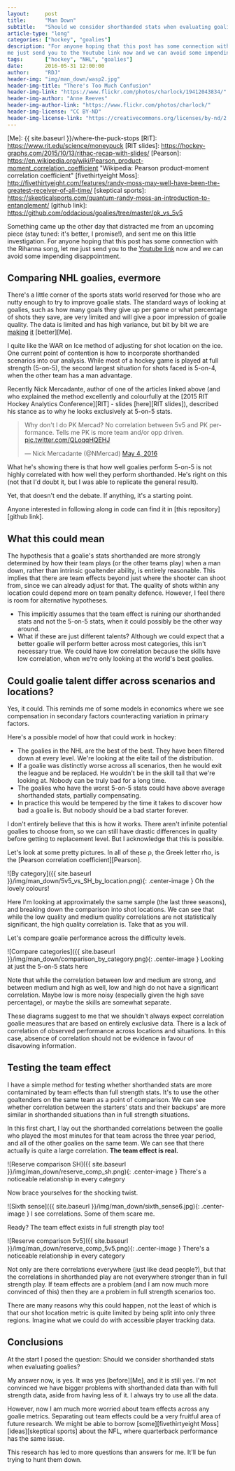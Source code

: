 ```yaml
---
layout:     post
title:      "Man Down"
subtitle:   "Should we consider shorthanded stats when evaluating goalies?"
article-type: "long"
categories: ["hockey", "goalies"]
description: "For anyone hoping that this post has some connection with the Rihanna song, let 
me just send you to the Youtube link now and we can avoid some impending disappointment."
tags:       ["hockey", "NHL", "goalies"]
date:       2016-05-31 12:00:00
author:     "RDJ"
header-img: "img/man_down/wasp2.jpg"
header-img-title: "There's Too Much Confusion"
header-img-link: "https://www.flickr.com/photos/charlock/19412043834/"
header-img-author: "Anne Reeves"
header-img-author-link: "https://www.flickr.com/photos/charlock/"
header-img-license: "CC BY-ND"
header-img-license-link: "https://creativecommons.org/licenses/by-nd/2.0/"
---
```


[Rihanna]: https://www.youtube.com/watch?v=sEhy-RXkNo0 "Youtube: Rihanna - Man Down"
[WAR]: http://blog.war-on-ice.com/adjusted-save-percentage-taking-into-account-high-medium-and-low-probability-shots/
[Mercadante article]: http://www.blueshirtbanter.com/analytics/2015/8/12/9136611/goalies-are-voodoo-but-improving-comparative-analysis-tools-can-help
[Me]: {{ site.baseurl }}/where-the-puck-stops
[RIT]: https://www.rit.edu/science/moneypuck 
[RIT slides]: https://hockey-graphs.com/2015/10/13/rithac-recap-with-slides/
[Pearson]: https://en.wikipedia.org/wiki/Pearson_product-moment_correlation_coefficient "Wikipedia: Pearson product-moment correlation coefficient"
[fivethirtyeight Moss]: http://fivethirtyeight.com/features/randy-moss-may-well-have-been-the-greatest-receiver-of-all-time/ 
[skeptical sports]: https://skepticalsports.com/quantum-randy-moss-an-introduction-to-entanglement/
[github link]: https://github.com/oddacious/goalies/tree/master/pk_vs_5v5

Something came up the other day that distracted me from an upcoming piece (stay tuned: it's better, I promise!), and
sent me on this little investigation. For anyone hoping that this post has some connection with the Rihanna song, let 
me just send you to the [Youtube link][Rihanna] now and we can avoid some impending disappointment.

## Comparing NHL goalies, evermore

There's a little corner of the sports stats world reserved for those who are nutty enough to try to improve goalie stats.
The standard ways of looking at goalies, such as how many goals they give up per game or what percentage of shots they
save, are very limited and will give a poor impression of goalie quality. The data is limited and has high variance, but 
bit by bit we are [making][WAR] [it][Mercadante article] [better][Me].

I quite like the WAR on Ice method of adjusting for shot location on the ice. One current point of contention is how to
incorporate shorthanded scenarios into our analysis. While most of a hockey game is played at full strength (5-on-5), the 
second largest situation for shots faced is 5-on-4, when the other team has a man advantage. 

Recently Nick Mercadante, author of one of the articles linked above (and who explained the method excellently and colourfully at the 
[2015 RIT Hockey Analytics Conference][RIT] - slides [here][RIT slides]), described his stance as to why he looks
exclusively at 5-on-5 stats.

<blockquote class="twitter-tweet" data-lang="en"><p lang="en" dir="ltr">Why don&#39;t I do PK Mercad? No correlation
between 5v5 and PK performance. Tells me PK is more team and/or opp driven. <a
href="https://t.co/QLoqqHQEHJ">pic.twitter.com/QLoqqHQEHJ</a></p>&mdash; Nick Mercadante (@NMercad) <a
href="https://twitter.com/NMercad/status/727910100854296577">May 4, 2016</a></blockquote>
<script async src="//platform.twitter.com/widgets.js" charset="utf-8"></script>

What he's showing there is that how well goalies perform 5-on-5 is not highly correlated with how well they perform
shorthanded. He's right on this (not that I'd doubt it, but I was able to replicate the general result).

Yet, that doesn't end the debate. If anything, it's a starting point.

Anyone interested in following along in code can find it in [this repository][github link].

## What this could mean

The hypothesis that a goalie's stats shorthanded are more strongly determined by how their team plays (or the other teams 
play) when a man down, rather than intrinsic goaltender ability, is entirely reasonable. This implies that there are
team effects beyond just where the shooter can shoot from, since we can already adjust for that. The quality of shots within 
any location could depend more on team penalty defence. However, I feel there is room for alternative hypotheses.

- This implicitly assumes that the team effect is ruining our shorthanded stats and not the 5-on-5 stats, when it could
  possibly be the other way around.
- What if these are just different talents? Although we could expect that a better goalie will perform better across
  most categories, this isn't necessary true. We could have low correlation because the skills have low correlation,
  when we're only looking at the world's best goalies.

## Could goalie talent differ across scenarios and locations?

Yes, it could. This reminds me of some models in economics where we see compensation in secondary factors
counteracting variation in primary factors. 

Here's a possible model of how that could work in hockey: 

- The goalies in the NHL are the best of the best. They have been filtered down at every level. We're looking at the
  elite tail of the distribution.
- If a goalie was distinctly worse across all scenarios, then he would exit the league and be replaced. He wouldn't be
  in the skill tail that we're looking at. Nobody can be truly bad for a long time.
- The goalies who have the worst 5-on-5 stats could have above average shorthanded stats, partially compensating.
- In practice this would be tempered by the time it takes to discover how bad a goalie is. But nobody should be a bad
  starter forever.

I don't entirely believe that this is how it works. There aren't infinite potential goalies to choose from, so we can
still have drastic differences in quality before getting to replacement level. But I acknowledge that this is possible.

Let's look at some pretty pictures. In all of these &rho;, the Greek letter rho, is the 
[Pearson correlation coefficient][Pearson]. 

![By category]({{ site.baseurl }}/img/man_down/5v5_vs_SH_by_location.png){: .center-image }
<span class="caption text-muted">Oh the lovely colours!</span>

Here I'm looking at approximately the same sample (the last three seasons), and breaking down the comparison into shot
 locations. We can see that while the low quality and medium quality correlations are not statistically significant, the 
high quality correlation is. Take that as you will.

Let's compare goalie performance across the difficulty levels.

![Compare categories]({{ site.baseurl }}/img/man_down/comparison_by_category.png){: .center-image }
<span class="caption text-muted">Looking at just the 5-on-5 stats here</span>

Note that while the correlation between low and medium are strong, and between medium and high as well, low and high do
not have a significant correlation. Maybe low is more noisy (especially given the high save percentage), or maybe
the skills are somewhat separate.

These diagrams suggest to me that we shouldn't always expect correlation goalie measures that are based on entirely
exclusive data. There is a lack of correlation of observed performance across locations and situations. In this case, 
absence of correlation should not be evidence in favour of disavowing information.

## Testing the team effect

I have a simple method for testing whether shorthanded stats are more contaminated by team effects than full strength
stats. It's to use the other goaltenders on the same team as a point of comparison. We can see whether correlation
between the starters' stats and their backups' are more similar in shorthanded situations than in full strength
situations.

In this first chart, I lay out the shorthanded correlations between the goalie who played the most minutes for that team
across the three year period, and all of the other goalies on the same team. We can see that there actually is quite a
large correlation. **The team effect is real.**

![Reserve comparison SH]({{ site.baseurl }}/img/man_down/reserve_comp_sh.png){: .center-image }
<span class="caption text-muted">There's a noticeable relationship in every category</span>

Now brace yourselves for the shocking twist.

![Sixth sense]({{ site.baseurl }}/img/man_down/sixth_sense6.jpg){: .center-image }
<span class="caption text-muted">I see correlations. Some of them scare me.</span>

Ready? The team effect exists in full strength play too!

![Reserve comparison 5v5]({{ site.baseurl }}/img/man_down/reserve_comp_5v5.png){: .center-image }
<span class="caption text-muted">There's a noticeable relationship in every category</span>

Not only are there correlations everywhere (just like dead people?), but that the correlations in shorthanded play are 
not everywhere stronger than in full strength play. If team effects are a problem (and I am now much more convinced of 
this) then they are a problem in full strength scenarios too.

There are many reasons why this could happen, not the least of which is that our shot location metric is quite limited by 
being split into only three regions. Imagine what we could do with accessible player tracking data. 


## Conclusions

At the start I posed the question: Should we consider shorthanded stats when evaluating goalies?

My answer now, is yes. It was yes [before][Me], and it is still yes. I'm not convinced we have bigger problems with
shorthanded data than with full strength data, aside from having less of it. I always try to use all the data.

However, now I am much more worried about team effects across any goalie metrics. Separating out team effects could 
be a very fruitful area of future research. We might be able to borrow [some][fivethirtyeight Moss] 
[ideas][skeptical sports] about the NFL, where quarterback performance has the same issue.

This research has led to more questions than answers for me. It'll be fun trying to hunt them down.
